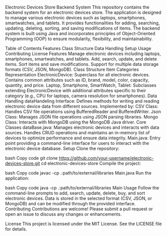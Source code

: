 
Electronic Devices Store Backend System
This repository contains the backend system for an electronic devices store. The application is designed to manage various electronic devices such as laptops, smartphones, smartwatches, and tablets. It provides functionalities for adding, searching, updating, deleting, sorting, and saving modifications of items. The backend system is built using Java and incorporates principles of Object-Oriented Programming (OOP) to ensure modularity, flexibility, and maintainability.

Table of Contents
Features
Class Structure
Data Handling
Setup
Usage
Contributing
License
Features
Manage electronic devices including laptops, smartphones, smartwatches, and tablets.
Add, search, update, and delete items.
Sort items and save modifications.
Support for multiple data storage formats (CSV, JSON, MongoDB).
Class Structure
Item Categories Representation
ElectronicDevice: Superclass for all electronic devices. Contains common attributes such as ID, brand, model, color, capacity, quantity, and price.
Laptop, Smartphone, SmartWatch, Tablet: Subclasses extending ElectronicDevice with additional attributes specific to their category (e.g., CPU for laptops, camera resolution for smartphones).
Data Handling
dataHandeling Interface: Defines methods for writing and reading electronic device data from different sources. Implemented by:
CSV Class: Handles CSV file operations using BufferedReader and BufferedWriter.
Json Class: Manages JSON file operations using JSON parsing libraries.
Mongo Class: Interacts with MongoDB using the MongoDB Java driver.
Core Classes
dataBase.java: Manages electronic devices and interacts with data sources. Handles CRUD operations and maintains an in-memory list of devices to optimize performance and ensure data integrity.
Main.java: Entry point providing a command-line interface for users to interact with the electronic device database.
Setup
Clone the repository:

bash
Copy code
git clone https://github.com/your-username/electronic-devices-store.git
cd electronic-devices-store
Compile the project:

bash
Copy code
javac -cp .:path/to/external/libraries Main.java
Run the application:

bash
Copy code
java -cp .:path/to/external/libraries Main
Usage
Follow the command-line prompts to add, search, update, delete, buy, and sort electronic devices.
Data is stored in the selected format (CSV, JSON, or MongoDB) and can be modified through the provided interface.
Contributing
Contributions are welcome! Please submit a pull request or open an issue to discuss any changes or enhancements.

License
This project is licensed under the MIT License. See the LICENSE file for details.
